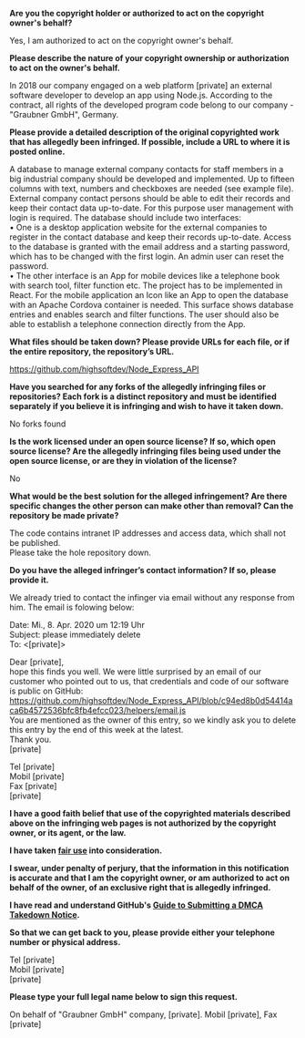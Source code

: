 **Are you the copyright holder or authorized to act on the copyright owner's behalf?**   
   
Yes, I am authorized to act on the copyright owner's behalf.   
   
**Please describe the nature of your copyright ownership or authorization to act on the owner's behalf.**   
   
In 2018 our company engaged on a web platform [private] an external software developer to develop an app using Node.js. According to the contract, all rights of the developed program code belong to our company - "Graubner GmbH", Germany.   
   
**Please provide a detailed description of the original copyrighted work that has allegedly been infringed. If possible, include a URL to where it is posted online.**   
   
A database to manage external company contacts for staff members in a big industrial company should be developed and implemented. Up to fifteen columns with text, numbers and checkboxes are needed (see example file). External company contact persons should be able to edit their records and keep their contact data up-to-date. For this purpose user management with login is required. The database should include two interfaces:   
• One is a desktop application website for the external companies to register in the contact database and keep their records up-to-date. Access to the database is granted with the email address and a starting password, which has to be changed with the first login. An admin user can reset the password.   
• The other interface is an App for mobile devices like a telephone book with search tool, filter function etc. The project has to be implemented in React. For the mobile application an Icon like an App to open the database with an Apache Cordova container is needed. This surface shows database entries and enables search and filter functions. The user should also be able to establish a telephone connection directly from the App.   
   
**What files should be taken down? Please provide URLs for each file, or if the entire repository, the repository’s URL.**   
   
https://github.com/highsoftdev/Node_Express_API   
   
**Have you searched for any forks of the allegedly infringing files or repositories? Each fork is a distinct repository and must be identified separately if you believe it is infringing and wish to have it taken down.**   
   
No forks found   
   
**Is the work licensed under an open source license? If so, which open source license? Are the allegedly infringing files being used under the open source license, or are they in violation of the license?**   
   
No   
   
**What would be the best solution for the alleged infringement? Are there specific changes the other person can make other than removal? Can the repository be made private?**   
   
The code contains intranet IP addresses and access data, which shall not be published.   
Please take the hole repository down.   
   
**Do you have the alleged infringer’s contact information? If so, please provide it.**   
   
We already tried to contact the infinger via email without any response from him. The email is folowing below:   
   
Date: Mi., 8. Apr. 2020 um 12:19 Uhr   
Subject: please immediately delete   
To: <[private]>   
   
Dear [private],   
hope this finds you well. We were little surprised by an email of our customer who pointed out to us, that credentials and code of our software is public on GitHub: https://github.com/highsoftdev/Node_Express_API/blob/c94ed8b0d54414aca6b4572536bfc8fb4efcc023/helpers/email.js   
You are mentioned as the owner of this entry, so we kindly ask you to delete this entry by the end of this week at the latest.   
Thank you.     
[private]  
   
Tel [private]  
Mobil [private]  
Fax [private]  
[private]     
   
**I have a good faith belief that use of the copyrighted materials described above on the infringing web pages is not authorized by the copyright owner, or its agent, or the law.**   
   
**I have taken <a href="https://www.lumendatabase.org/topics/22">fair use</a> into consideration.**   
   
**I swear, under penalty of perjury, that the information in this notification is accurate and that I am the copyright owner, or am authorized to act on behalf of the owner, of an exclusive right that is allegedly infringed.**   
   
**I have read and understand GitHub's <a href="https://help.github.com/articles/guide-to-submitting-a-dmca-takedown-notice/">Guide to Submitting a DMCA Takedown Notice</a>.**   
   
**So that we can get back to you, please provide either your telephone number or physical address.**   
   
Tel [private]  
Mobil [private]  
[private]  
   
**Please type your full legal name below to sign this request.**   
   
On behalf of "Graubner GmbH" company, [private]. Mobil [private], Fax [private]
